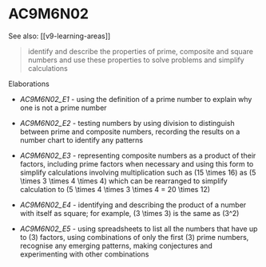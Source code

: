 
# AC9M6N02 

See also: [[v9-learning-areas]]

> identify and describe the properties of prime, composite and square numbers and use these properties to solve problems and simplify calculations

Elaborations


- _AC9M6N02_E1_ - using the definition of a prime number to explain why one is not a prime number

- _AC9M6N02_E2_ - testing numbers by using division to distinguish between prime and composite numbers, recording the results on a number chart to identify any patterns

- _AC9M6N02_E3_ - representing composite numbers as a product of their factors, including prime factors when necessary and using this form to simplify calculations involving multiplication such as \(15 \times 16\) as \(5 \times 3 \times 4 \times 4\) which can be rearranged to simplify calculation to \(5 \times 4 \times 3 \times 4 = 20 \times 12\)

- _AC9M6N02_E4_ - identifying and describing the product of a number with itself as square; for example, \(3 \times 3\) is the same as \(3^2\)

- _AC9M6N02_E5_ - using spreadsheets to list all the numbers that have up to \(3\) factors, using combinations of only the first \(3\) prime numbers, recognise any emerging patterns, making conjectures and experimenting with other combinations
